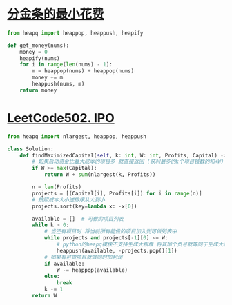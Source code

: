 # [分金条的最小花费](https://www.nowcoder.com/questionTerminal/418d2fcdf7f24d6f8f4202e23951c0da "分金条的最小花费")
```python
from heapq import heappop, heappush, heapify

def get_money(nums):
    money = 0
    heapify(nums)
    for i in range(len(nums) - 1):
        m = heappop(nums) + heappop(nums)
        money += m
        heappush(nums, m)
    return money
```

# [LeetCode502. IPO](https://leetcode-cn.com/problems/ipo/ "LeetCode502. IPO")
```python
from heapq import nlargest, heappop, heappush

class Solution:
    def findMaximizedCapital(self, k: int, W: int, Profits, Capital) -> int:
        # 如果启动资金比最大成本的项目多 就直接返回 (获利最多的k个项目钱数的和+W)
        if W >= max(Capital):
            return W + sum(nlargest(k, Profits))

        n = len(Profits)
        projects = [(Capital[i], Profits[i]) for i in range(n)]
        # 按照成本大小逆排序从大到小
        projects.sort(key=lambda x: -x[0])

        available = []  # 可做的项目列表
        while k > 0:
            # 当还有项目时 将当前所有能做的项目加入到可做列表中
            while projects and projects[-1][0] <= W:
                # python的heapq模块不支持生成大根堆 将其加个负号就等同于生成大根堆
                heappush(available, -projects.pop()[1])
            # 如果有可做项目就做同时加利润
            if available:
                W -= heappop(available)
            else:
                break
            k -= 1
        return W
```